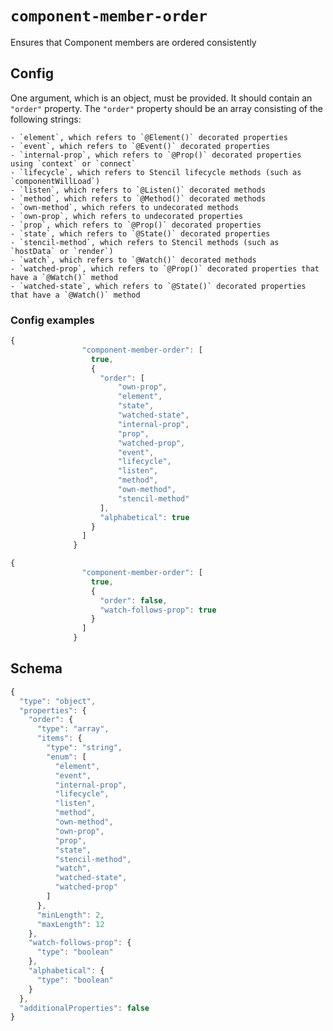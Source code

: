 
# `component-member-order`

Ensures that Component members are ordered consistently

## Config

One argument, which is an object, must be provided. It should contain an `"order"` property. The `"order"` property should be an array consisting of the following strings:

    - `element`, which refers to `@Element()` decorated properties
    - `event`, which refers to `@Event()` decorated properties
    - `internal-prop`, which refers to `@Prop()` decorated properties using `context` or `connect`
    - `lifecycle`, which refers to Stencil lifecycle methods (such as `componentWillLoad`)
    - `listen`, which refers to `@Listen()` decorated methods
    - `method`, which refers to `@Method()` decorated methods
    - `own-method`, which refers to undecorated methods
    - `own-prop`, which refers to undecorated properties
    - `prop`, which refers to `@Prop()` decorated properties
    - `state`, which refers to `@State()` decorated properties
    - `stencil-method`, which refers to Stencil methods (such as `hostData` or `render`)
    - `watch`, which refers to `@Watch()` decorated methods
    - `watched-prop`, which refers to `@Prop()` decorated properties that have a `@Watch()` method
    - `watched-state`, which refers to `@State()` decorated properties that have a `@Watch()` method

        

### Config examples
```ts
{ 
                "component-member-order": [
                  true, 
                  { 
                    "order": [
                        "own-prop",
                        "element",
                        "state",
                        "watched-state",
                        "internal-prop",
                        "prop",
                        "watched-prop",
                        "event",
                        "lifecycle",
                        "listen",
                        "method",
                        "own-method",
                        "stencil-method"
                    ],
                    "alphabetical": true
                  }
                ]
              }
```
```ts
{ 
                "component-member-order": [
                  true, 
                  { 
                    "order": false,
                    "watch-follows-prop": true
                  }
                ]
              }
```

## Schema
```ts
{
  "type": "object",
  "properties": {
    "order": {
      "type": "array",
      "items": {
        "type": "string",
        "enum": [
          "element",
          "event",
          "internal-prop",
          "lifecycle",
          "listen",
          "method",
          "own-method",
          "own-prop",
          "prop",
          "state",
          "stencil-method",
          "watch",
          "watched-state",
          "watched-prop"
        ]
      },
      "minLength": 2,
      "maxLength": 12
    },
    "watch-follows-prop": {
      "type": "boolean"
    },
    "alphabetical": {
      "type": "boolean"
    }
  },
  "additionalProperties": false
}
```